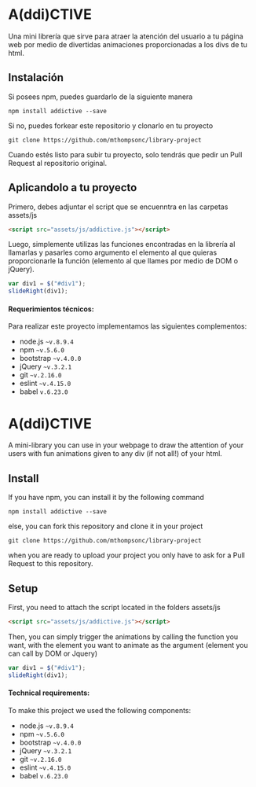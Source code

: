 # A(ddi)CTIVE


Una mini librería que sirve para atraer la atención del usuario a tu página web por medio de divertidas animaciones proporcionadas a los divs de tu html.


## Instalación

Si posees npm, puedes guardarlo de la siguiente manera

```
npm install addictive --save
```

Si no, puedes forkear este repositorio y clonarlo en tu proyecto

```
git clone https://github.com/mthompsonc/library-project
```
Cuando estés listo para subir tu proyecto, solo tendrás que pedir un Pull Request al repositorio original.


## Aplicandolo a tu proyecto

Primero, debes adjuntar el script que se encuenntra en las carpetas assets/js

```html
<script src="assets/js/addictive.js"></script>
```

Luego, simplemente utilizas las funciones encontradas en la librería al llamarlas y pasarles como argumento el elemento al que quieras proporcionarle la función (elemento al que llames por medio de DOM o jQuery).

```js
var div1 = $("#div1");
slideRight(div1);
```


#### Requerimientos técnicos:
Para realizar este proyecto implementamos las siguientes complementos:
* node.js `~v.8.9.4`
* npm `~v.5.6.0`
* bootstrap `~v.4.0.0`
* jQuery `~v.3.2.1`
* git `~v.2.16.0`
* eslint `~v.4.15.0`
* babel `v.6.23.0`


# A(ddi)CTIVE


A mini-library you can use in your webpage to draw the attention of your users with fun animations given to any div (if not all!) of your html.


## Install

If you have npm, you can install it by the following command

```
npm install addictive --save
```

else, you can fork this repository and clone it in your project

```
git clone https://github.com/mthompsonc/library-project
```
when you are ready to upload your project you only have to ask for a Pull Request to this repository.


## Setup

First, you need to attach the script located in the folders assets/js 

```html
<script src="assets/js/addictive.js"></script>
```

Then, you can simply trigger the animations by calling the function you want, with the element you want to animate as the argument (element you can call by DOM or Jquery)

```js
var div1 = $("#div1");
slideRight(div1);
```


#### Technical requirements:
To make this project we used the following components:
* node.js `~v.8.9.4`
* npm `~v.5.6.0`
* bootstrap `~v.4.0.0`
* jQuery `~v.3.2.1`
* git `~v.2.16.0`
* eslint `~v.4.15.0`
* babel `v.6.23.0`
